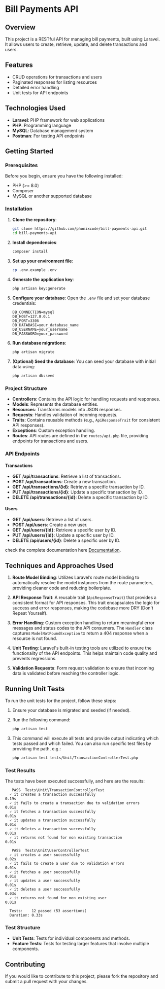 # Bill Payments API

## Overview

This project is a RESTful API for managing bill payments, built using Laravel. It allows users to create, retrieve, update, and delete transactions and users.

## Features

- CRUD operations for transactions and users
- Paginated responses for listing resources
- Detailed error handling
- Unit tests for API endpoints

## Technologies Used

- **Laravel**: PHP framework for web applications
- **PHP**: Programming language
- **MySQL**: Database management system
- **Postman**: For testing API endpoints

## Getting Started

### Prerequisites

Before you begin, ensure you have the following installed:

- PHP (>= 8.0)
- Composer
- MySQL or another supported database

### Installation

1. **Clone the repository**:
   ```bash
   git clone https://github.com/phonixcode/bill-payments-api.git
   cd bill-payments-api
   ```

2. **Install dependencies**:
   ```bash
   composer install
   ```

3. **Set up your environment file**:
   ```bash
   cp .env.example .env
   ```

4. **Generate the application key**:
   ```bash
   php artisan key:generate
   ```

5. **Configure your database**: 
   Open the `.env` file and set your database credentials:
   ```env
   DB_CONNECTION=mysql
   DB_HOST=127.0.0.1
   DB_PORT=3306
   DB_DATABASE=your_database_name
   DB_USERNAME=your_username
   DB_PASSWORD=your_password
   ```

6. **Run database migrations**:
   ```bash
   php artisan migrate
   ```

7. **(Optional) Seed the database**: 
   You can seed your database with initial data using:
   ```bash
   php artisan db:seed
   ```

### Project Structure

- **Controllers**: Contains the API logic for handling requests and responses.
- **Models**: Represents the database entities.
- **Resources**: Transforms models into JSON responses.
- **Requests**: Handles validation of incoming requests.
- **Traits**: Contains reusable methods (e.g., `ApiResponseTrait` for consistent API responses).
- **Exceptions**: Custom exception handling.
- **Routes**: API routes are defined in the `routes/api.php` file, providing endpoints for transactions and users.

### API Endpoints

#### Transactions

- **GET /api/transactions**: Retrieve a list of transactions.
- **POST /api/transactions**: Create a new transaction.
- **GET /api/transactions/{id}**: Retrieve a specific transaction by ID.
- **PUT /api/transactions/{id}**: Update a specific transaction by ID.
- **DELETE /api/transactions/{id}**: Delete a specific transaction by ID.

#### Users

- **GET /api/users**: Retrieve a list of users.
- **POST /api/users**: Create a new user.
- **GET /api/users/{id}**: Retrieve a specific user by ID.
- **PUT /api/users/{id}**: Update a specific user by ID.
- **DELETE /api/users/{id}**: Delete a specific user by ID.


check the complete documentation here [Documentation](https://documenter.getpostman.com/view/36429449/2sAXxQdrg8).

## Techniques and Approaches Used

1. **Route Model Binding**: Utilizes Laravel’s route model binding to automatically resolve the model instances from the route parameters, providing cleaner code and reducing boilerplate.

2. **API Response Trait**: A reusable trait (`ApiResponseTrait`) that provides a consistent format for API responses. This trait encapsulates the logic for success and error responses, making the codebase more DRY (Don't Repeat Yourself).

3. **Error Handling**: Custom exception handling to return meaningful error messages and status codes to the API consumers. The `Handler` class captures `ModelNotFoundException` to return a 404 response when a resource is not found.

4. **Unit Testing**: Laravel's built-in testing tools are utilized to ensure the functionality of the API endpoints. This helps maintain code quality and prevents regressions.

5. **Validation Requests**: Form request validation to ensure that incoming data is validated before reaching the controller logic.

## Running Unit Tests

To run the unit tests for the project, follow these steps:

1. Ensure your database is migrated and seeded (if needed).
2. Run the following command:
   ```bash
   php artisan test
   ```

3. This command will execute all tests and provide output indicating which tests passed and which failed. You can also run specific test files by providing the path, e.g.:
   ```bash
   php artisan test tests/Unit/TransactionControllerTest.php
   ```

### Test Results

The tests have been executed successfully, and here are the results:

```
   PASS  Tests\Unit\TransactionControllerTest
  ✓ it creates a transaction successfully                                                                                                        0.19s  
  ✓ it fails to create a transaction due to validation errors                                                                                    0.01s  
  ✓ it fetches a transaction successfully                                                                                                        0.01s  
  ✓ it updates a transaction successfully                                                                                                        0.01s  
  ✓ it deletes a transaction successfully                                                                                                        0.01s  
  ✓ it returns not found for non existing transaction                                                                                            0.01s  

   PASS  Tests\Unit\UserControllerTest
  ✓ it creates a user successfully                                                                                                               0.02s  
  ✓ it fails to create a user due to validation errors                                                                                           0.01s  
  ✓ it fetches a user successfully                                                                                                               0.01s  
  ✓ it updates a user successfully                                                                                                               0.01s  
  ✓ it deletes a user successfully                                                                                                               0.03s  
  ✓ it returns not found for non existing user                                                                                                   0.01s  

  Tests:    12 passed (53 assertions)
  Duration: 0.33s
```

### Test Structure

- **Unit Tests**: Tests for individual components and methods.
- **Feature Tests**: Tests for testing larger features that involve multiple components.

## Contributing

If you would like to contribute to this project, please fork the repository and submit a pull request with your changes.
